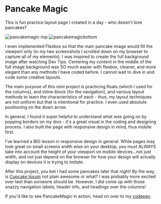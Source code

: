# Pancake Magic

This is fun practice layout page I created in a day - who doesn't love pancakes? 

![pancakemagic-top](https://cloud.githubusercontent.com/assets/19316487/20637817/e21e2970-b360-11e6-9739-8367bc2b3cab.png)
![pancakemagicbottom](https://cloud.githubusercontent.com/assets/19316487/20637835/4f1c5510-b361-11e6-8e0d-e29945dfd5e6.png)

I even implemented Flexbox so that the main pancake image would fill the viewport only (in my two screenshots I scrolled down on my browser to capture all of my elements). 
I was inspired to create the full background image after watching Dev Tips. Centering my content in the middle of the full image background was SO much easier with flexbox, cleaner, and more elegant 
than any methods I have coded before. I cannot wait to dive in and code some creative layouts. 

The main purpose of this mini project is practicing floats (which I used for the columns), and inline-block (for the navigation),
and various layout methods to learn the characteristics of each - thus, my layout techniques are not uniform but that is intentional
for practice. I even used absolute positioning on the down arrow. 

In general, I found it super helpful to understand what was going on by popping borders on my divs - it's a great visual
in the coding and designing process. I also built the page with responsive design in mind, thus mobile first.

I've learned a BIG lesson in responsive design in general. While pages may look great on small screens width wise on your desktop, 
you must ALWAYS take into account the height of your viewport on mobile devices...not just width, and not just depend on the browser 
for how your design will actually display on devices it is trying to imitate. 

After this project, you bet I had some pancakes later that night! By the way, is [Cupcake Ipsum](http://www.cupcakeipsum.com/) not plain awesome or what?
I was probably more excited over text than someone should be. However, I did come up with those snazzy navigation labels, header info,
and headings over the columns!

If you'd like to see PancakeMagic in action, head on over to my [codepen](http://codepen.io/7humbs/full/WowvBY/).
